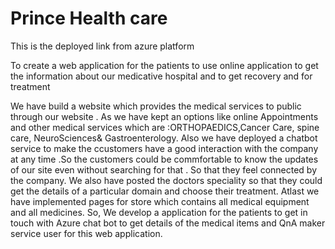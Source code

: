 # Prince Health care
This is the deployed link from azure platform 

To create a web application for the patients to use online application to get the information about our medicative hospital and to get recovery and for treatment

We have build a website which provides the medical services to public through our website .
As we have kept an options like online Appointments and other medical services which are :ORTHOPAEDICS,Cancer Care, spine care, NeuroSciences& Gastroenterology. 
Also we have deployed a chatbot service to make the ccustomers have a good interaction with the company at any time .So the customers could be commfortable to know the updates of our site even without searching for that . So that they feel connected by the company.
We also have posted the doctors speciality so that they could get the details of a particular domain and choose their treatment.
Atlast we have implemented pages for store which contains all medical equipment and all medicines.
So, We develop a application for the patients to get in touch with Azure chat bot to get details of the medical items and QnA maker service user for this web application.
